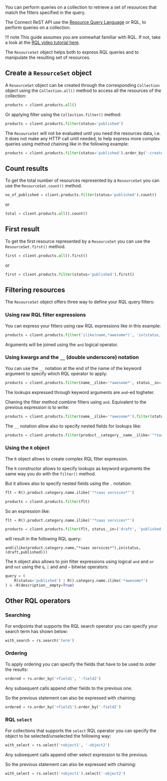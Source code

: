 You can perform queries on a collection to retrieve a set of resources that
match the filters specified in the query.

The Connect ReST API use the [Resource Query Language](https://connect.cloudblue.com/community/api/rql/)
or RQL, to perform queries on a collection.

!!! note
    This guide assumes you are somewhat familiar with RQL.
    If not, take a look at the [RQL video tutorial here](https://connect.cloudblue.com/community/api/rql/#Video_Tutorial).


The `ResourceSet` object helps both to express RQL queries and to manipulate the resulting set of resources.

## Create a `ResourceSet` object

A `ResourceSet` object can be created through
the corresponding `Collection` object
using the `Collection.all()` method to access
all the resources of the collection:

```python
products = client.products.all()
```

Or applying filter using the `Collection.filter()` method:

```python
products = client.products.filter(status='published')
```

The `ResourceSet` will not be evaluated until you need the resources data,
i.e. it does not make any HTTP call until needed, to help express more complex queries
using method chaining like in the following example:

```python
products = client.products.filter(status='published').order_by('-created')
```

## Count results

To get the total number of resources represented by a `ResourceSet` you can use
the `ResourceSet.count()` method.

```python
no_of_published = client.products.filter(status='published').count()
```

or

```python
total = client.products.all().count()
```

## First result

To get the first resource represented by a `ResourceSet` you can use
the `ResourceSet.first()` method.

```python
first = client.products.all().first()
```

or

```python
first = client.products.filter(status='published').first()
```

## Filtering resources

The `ResourceSet` object offers three way to define
your RQL query filters:

### Using raw RQL filter expressions

You can express your filters using raw RQL expressions like in this example:

```python
products = client.products.filter('ilike(name,*awesome*)', 'in(status,(draft,published))')
```

Arguments will be joined using the `and` logical operator.

### Using kwargs and the `__` (double underscore) notation

You can use the `__` notation at the end of the name of the keyword argument
to specify which RQL operator to apply:

```python
products = client.products.filter(name__ilike='*awesome*', status__in=('draft', 'published'))
```

The lookups expressed through keyword arguments are `and`-ed togheter.

Chaning the filter method combine filters using `and`. Equivalent to the previous
expression is to write:

```python
products = client.products.filter(name__ilike='*awesome*').filter(status__in=('draft', 'published'))
```

The `__` notation allow also to specify nested fields for lookups like:

```python
products = client.products.filter(product__category__name__ilike='"*saas services*"')
```

### Using the `R` object

The `R` object allows to create complex RQL filter expression.

The `R` constructor allows to specify lookups as keyword arguments
the same way you do with the `filter()` method.

But it allows also to specify nested fields using the `.` notation:

```python
flt = R().product.category.name.ilike('"*saas services*"')

products = client.products.filter(flt)
```

So an expression like:

```python
flt = R().product.category.name.ilike('"*saas services*"')

products = client.products.filter(flt, status__in=('draft', 'published'))
```

will result in the following RQL query:

```
and(ilike(product.category.name,"*saas services*"),in(status,(draft,published)))
```

The `R` object also allows to join filter expressions using logical `and` and `or` and `not`
using the `&`, `|` and and `~` bitwise operators:

```python
query = (
    R(status='published') | R().category.name.ilike('*awesome*')
) & ~R(description__empty=True)
```

## Other RQL operators

### Searching

For endpoints that supports the RQL search operator you can specify
your search term has shown below:

```python
with_search = rs.search('term')
```

### Ordering

To apply ordering you can specify the fields that have to be used to order the results:

```python
ordered = rs.order_by('+field1', '-field2')
```

Any subsequent calls append other fields to the previous one.

So the previous statement can also be expressed with chaining:

```python
ordered = rs.order_by('+field1').order_by('-field2')
```

### RQL `select`

For collections that supports the `select` RQL operator you can
specify the object to be selected/unselected the following way:

```python
with_select = rs.select('+object1', '-object2')
```

Any subsequent calls append other select expression to the previous.

So the previous statement can also be expressed with chaining:

```python
with_select = rs.select('+object1').select('-object2')
```
